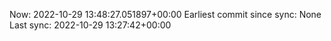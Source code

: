 Now: 2022-10-29 13:48:27.051897+00:00 Earliest commit since sync: None Last sync: 2022-10-29 13:27:42+00:00
